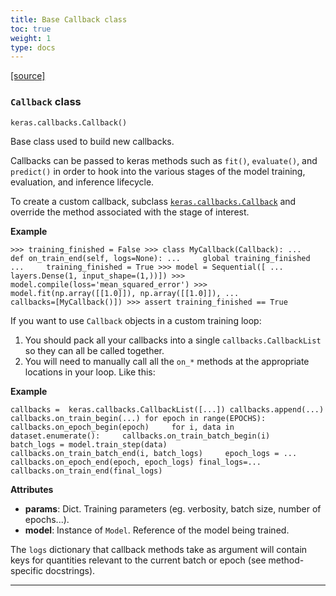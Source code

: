 ```yaml
---
title: Base Callback class
toc: true
weight: 1
type: docs
---
```


[\[source\]](https://github.com/keras-team/keras/tree/v3.6.0/keras/src/callbacks/callback.py#L6)

### `Callback` class

`keras.callbacks.Callback()`

Base class used to build new callbacks.

Callbacks can be passed to keras methods such as `fit()`, `evaluate()`, and `predict()` in order to hook into the various stages of the model training, evaluation, and inference lifecycle.

To create a custom callback, subclass [`keras.callbacks.Callback`](/api/callbacks/base_callback#callback-class) and override the method associated with the stage of interest.

**Example**

`>>> training_finished = False >>> class MyCallback(Callback): ...   def on_train_end(self, logs=None): ...     global training_finished ...     training_finished = True >>> model = Sequential([ ...     layers.Dense(1, input_shape=(1,))]) >>> model.compile(loss='mean_squared_error') >>> model.fit(np.array([[1.0]]), np.array([[1.0]]), ...           callbacks=[MyCallback()]) >>> assert training_finished == True`

If you want to use `Callback` objects in a custom training loop:

1.  You should pack all your callbacks into a single `callbacks.CallbackList` so they can all be called together.
2.  You will need to manually call all the `on_*` methods at the appropriate locations in your loop. Like this:

**Example**

`callbacks =  keras.callbacks.CallbackList([...]) callbacks.append(...) callbacks.on_train_begin(...) for epoch in range(EPOCHS):     callbacks.on_epoch_begin(epoch)     for i, data in dataset.enumerate():     callbacks.on_train_batch_begin(i)     batch_logs = model.train_step(data)     callbacks.on_train_batch_end(i, batch_logs)     epoch_logs = ...     callbacks.on_epoch_end(epoch, epoch_logs) final_logs=... callbacks.on_train_end(final_logs)`

**Attributes**

- **params**: Dict. Training parameters (eg. verbosity, batch size, number of epochs...).
- **model**: Instance of `Model`. Reference of the model being trained.

The `logs` dictionary that callback methods take as argument will contain keys for quantities relevant to the current batch or epoch (see method-specific docstrings).

---
